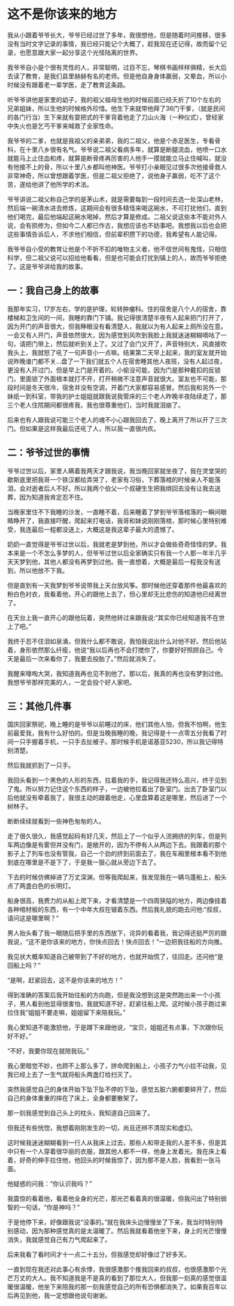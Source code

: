 # 这不是你该来的地方

我从小跟着爷爷长大，爷爷已经过世了多年，我很想他，但是随着时间推移，很多没有当时文字记录的事情，我已经只能记个大概了，趁我现在还记得，故而留个记录，也愿意跟大家一起分享这个光怪陆离的世界。

我爷爷自小是个很有灵性的人，非常聪明，过目不忘，琴棋书画样样俱精，长大后去读了教育，是我们县里赫赫有名的老师。但是他自身身体羸弱，又晕血，所以小时候没有跟着老一辈学医，走了教育这条路。

听爷爷讲他是家里的幼子，我的祖父祖母生他的时候前面已经夭折了10个左右的兄弟姐妹，所以生他的时候格外珍惜。他生下来就带他拜了36门干爹，（就是民间的各门行当）生下来就有耍把式的干爹背着他走了刀山火海（一种仪式），曾经家中失火也是乞丐干爹来喊救了全家性命。

我爷爷的二爹，也就是我祖父的亲弟弟，我的二祖父，他是个赤足医生，专看骨科，在十里八乡很有名气。爷爷说二祖父看病多年，就算是断腿流血，他喷一口水就能马上止住血和疼，就算是断骨疼再厉害的人他手一摸就能立马止住喊叫，就没有他接不上的骨，所以十里八乡都叫他神医。爷爷打小亲眼见过很多次他接骨救人非常神奇，所以曾想跟着学医，但是二祖父拒绝了，说他身子羸弱，吃不了这个苦，遂给他讲了他所学的术法。

爷爷讲说二祖父称自己学的是茅山术，就是需要每到一段时间去选一处深山老林，然后端一碗清水进去修炼，这期间会有很多精怪来喝这碗水，不可打扰他们，直到他们喝完，最后他端起这碗水喝掉，然后才算是修成。二祖父说这些本不能对外人说，会有损修为，但如今二人都已作古，我想应该也不妨事吧。我想我以后也会把这些事情告诉后人，不求他们相信，但前辈积攒下的功德，我希望有人能记得。

我爷爷自小受的教育让他是个不折不扣的唯物主义者，他不信世间有鬼怪，只相信科学，但二祖父说可以招给他看看，但是也可能会打扰到镇上的人，故而爷爷拒绝了。这是爷爷讲给我的故事。

## 一：我自己身上的故事
我那年实习，17岁左右，学的是护理，轮转肿瘤科。住的宿舍是八个人的宿舍，靠楼梯和卫生间的一间，我睡的靠门下铺。我记得很清楚半夜有人起来把门打开了，因为开门的声音很大，但我睁眼没有看清楚人，我就以为有人起来上厕所没在意。一会又有人开门，声音依然很大，因为感觉到风吹到我脸上我就迷迷糊糊嘀咕了一句，请把门带上，然后就听到关上了。又过了会门又开了，声音特别大，风直接吹我头上，我就怒了吼了一句声音小一点嘛。结果第二天早上起来，我的室友就开始说昨晚谁门都不关…盘了一下我们就五个人在宿舍睡其他人夜班，没有人起过夜，更没有人开过门，但是早上门是开着的。小偷没可能，因为门是那种戴扣的反锁门，里面锁了外面根本就打不开，打开稍微不注意声音就很大。室友也不可能，那段时间是冬天很冷，宿舍并没有空调，开着门大家都容易感冒。然后我和另外一个妹纸一到科室，带我的护士姐姐就跟我说我管床的三个老人昨晚半夜陆续走了，那三个老人住院期间都很疼我，我也很尊重他们，当时我就泪崩了。

后来也有人跟我说可能三个老人的魂不小心跟我回去了，晚上离开了所以开了三次门。但如果是这样我最后还吼了人，所以我一直很内疚。

## 二：爷爷过世的事情
爷爷过世以后，家里人瞒着我两天才跟我说，我当晚回家就坐夜了，我在灵堂哭的歇斯底里把我哥一个铁汉都给弄哭了，老家有习俗，下葬落棺的时候亲人不能落泪，会对逝者后人不好。所以我两个伯父一个叔硬生生把我绑回去没有让我去送葬，因为知道我肯定忍不住。

当晚家里住不下我睡的沙发，一直睡不着，后来睡着了梦到爷爷落棺落的一瞬间眼睛睁开了，我直接吓醒，爬起来打电话，我哥和妹说刚刚落棺，那时候心里特别难受，我连最后一程都没送上，大概这是我这辈子最大的遗憾了。

奶奶一直觉得是爷爷过世以后，我就老是梦到他，所以才会做些奇奇怪怪的梦。我本来是一个不怎么多梦的人，但爷爷过世以后全家确实只有我一个人那一年半几乎天天梦到他，其他人都没有再梦到过他。我一直想着，大概是最后一程我没有送到，所以他放不下我。

但是直到有一天我梦到爷爷说带我上天台放风筝。那时候他还穿着那件他最喜欢的粉白色衬衣，我看着他，开心的跟他上去了，但心里却无比悲伤的知道他已经离世了。

在天台上我一直开心的跟他玩着，突然他转过来跟我说:“其实你已经知道我不在世上了吧。”

我终于忍不住泪如泉涌，但我什么都不敢说，我怕我说出什么对他不好。然后他站着，身形依然那么纤瘦，他说“我以后再也不会打搅你了，你要好好照顾自己。今天是最后一次来看你了，我要去投胎了。”然后就消失了。

我醒来嚎啕大哭，我知道我再也见不到他了。那以后，我真的再也没有梦到过他。我想爷爷那样完美的人，一定会投个好人家吧。

## 三：其他几件事
国庆回家祭祀，晚上睡的是爷爷以前睡过的床，他们其他人怕，但我不怕啊，他生前最爱我，我有什么好怕的。但是当晚我睡的晚，我记得是十一点零五分我看了时间一只手握着手机，一只手去扯被子。那时候手机是诺基亚5230，所以我记得特别清楚。

然后我就抓到了一只手。

我回头看到一个黑色的人形的东西，拉着我的手，我记得我还特么高兴，终于见到了鬼。所以努力记住这个东西的样子，一边被他拉着出了卧室门。出去了卧室门以后他就没有牵着我了，我很主动的跟着他走，心里盘算着这是哪里，然后进了一个树林子。

断断续续就看到一些神色匆匆的人。

走了很久很久，我感觉起码有好几天，然后上了一个似乎人流拥挤的列车，但是列车两边像是有雾但并没有门，是敞开的，因为不停有人从两边下去。我跟着的那个影子上了列车也没有管我，自己一个劲的挤到前面去了，我在车厢里根本看不到他到底在哪里是不是下了，于是我一狠心就从旁边下去了。

下去的时候仿佛掉进了万丈深渊，但等我爬起来，我发现我在一辆乌蓬船上，船头点了两盏白色的长明灯。

船身很高，我费力的从船上爬下来，才看清楚是一个四周狭隘的地方，两边像挂着各种棺材板的东西，有一个中年大叔在锯着东西。然后我礼貌的跑去问他:“叔叔，请问这是哪里啊？”

男人抬头看了我一眼随后把手里的东西放下，诧异的看着我，我记得还挺严厉的跟我说，“这不是你该来的地方，你快点回去！快点回去！”一边把我往船的方向推。

我见状大概率知道自己被带到了不好的地方，也就开始慌了，往回走。还问他“是回船上吗？”

“是啊，赶紧回去，这不是你该来的地方！”

得到准确的答案后我开始往船的方向跑，但是我没想到这是突然跑出来一个小孩子，男人看到他显得很害怕，我就知道不好，赶紧往船上爬。这时候小孩子跑过来拉住我“姐姐不要走嘛，姐姐留下来陪我玩。”

我心里知道不能激怒他，于是蹲下来跟他说，“宝贝，姐姐还有点事，下次跟你玩好不好。”

“不好，我要你现在就陪我玩。”

我心里暗觉不妙，也顾不上那么多了，拼命爬到船上，小孩子力气小拉不动我，见我已经上去了一生气就将船头两盏灯给扫灭了。

突然我感觉自己的身体开始下坠下坠不停的下坠，感觉五脏六腑都要碎开了，然后自己的身体重重的摔在了床上，全身都要散架了。

那一刻我感觉到自己头上的枕头，我知道自己回来了。

但我还有些恍惚，我想着刚刚发生的一切，尚且还辨不清现实和虚幻。

这时候我迷迷糊糊看到一行人从我床上过去，那些人和带走我的人差不多，但是其中只有一个人穿着很华丽的衣服，跟其他人都不一样，他身上发着光。我在床上看着，好奇的伸手拉住他，他回头的时候我惊了，因为那不是人脸，我看到一张马面。

他疑惑的问我：“你认识我吗？”

我震惊的看着他，看着他全身的光芒，那光芒看着真的很温暖，但我问出了特别弱智的一句话，“你是神吗？”

于是他停下来，好像跟我说“没事的。”就在我床头边慢慢坐了下来，我当时特别特别感动，因为那种感觉真的是太温暖了。然后我就看着他坐下来，身上的光芒慢慢消失，我就感觉自己有力气爬起来了。

后来我看了看时间才十一点二十五分。但我感觉却好像过了好多天。

一直到现在我还对此事心有余悸，我很感激那个推我回来的叔叔，也很感激那个光芒万丈的大人。我不知道我是不是真的看到了那位大人，但我那一刻真的感觉很温暖很温暖，他坐下来陪我的那一刻我感觉自己的所有恐惧都消失了。如果我百年以后再见到他，我一定想跟他说句谢谢。
